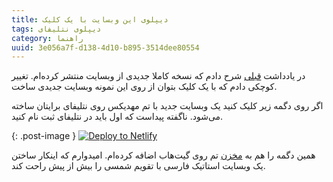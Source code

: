 ```yaml
---
title: دیپلوی این وبسایت با یک کلیک
tags: دیپلوی نتلیفای
category: راهنما
uuid: 3e056a7f-d138-4d10-b895-3514dee80554
---
```


در یادداشت [قبلی][قبلی] شرح دادم که نسخه کاملا جدیدی از وبسایت منتشر کرده‌ام. تغییر کوچکی دادم که با یک کلیک بتوان از روی این نمونه وبسایت جدیدی ساخت.

اگر روی دگمه زیر کلیک کنید یک وبسایت جدید با تم مهدیکس روی نتلیفای برایتان ساخته می‌شود. ناگفته پیداست که اول باید در نتلیفای ثبت نام کنید.

{: .post-image }
[![Deploy to Netlify](https://www.netlify.com/img/deploy/button.svg)](https://app.netlify.com/start/deploy?repository=https://github.com/mehdisadeghi/jekyll-theme-mehdix-rtl)

همین دگمه را هم به [مخزن][مخزن] تم روی گیت‌هاب اضافه کرده‌ام. امیدوارم که اینکار ساختن یک وبسایت استاتیک فارسی با تقویم شمسی را بیش از پیش راحت کند.


[قبلی]:theme-rework.html
[مخزن]:https://github.com/mehdisadeghi/jekyll-theme-mehdix-rtl
